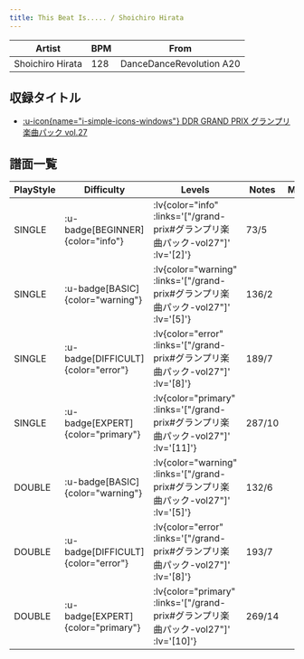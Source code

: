 ```yaml
---
title: This Beat Is..... / Shoichiro Hirata
---
```


|Artist|BPM|From|
|------|---|----|
|Shoichiro Hirata|128|DanceDanceRevolution A20|

## 収録タイトル

- [ :u-icon{name="i-simple-icons-windows"} DDR GRAND PRIX グランプリ楽曲パック vol.27](/grand-prix#グランプリ楽曲パック-vol27)

## 譜面一覧

|PlayStyle|Difficulty|Levels|Notes|Movie|
|---------|----------|------|-----|-----|
|SINGLE| :u-badge[BEGINNER]{color="info"} | :lv{color="info" :links='["/grand-prix#グランプリ楽曲パック-vol27"]' :lv='[2]'} |73/5||
|SINGLE| :u-badge[BASIC]{color="warning"} | :lv{color="warning" :links='["/grand-prix#グランプリ楽曲パック-vol27"]' :lv='[5]'} |136/2||
|SINGLE| :u-badge[DIFFICULT]{color="error"} | :lv{color="error" :links='["/grand-prix#グランプリ楽曲パック-vol27"]' :lv='[8]'} |189/7||
|SINGLE| :u-badge[EXPERT]{color="primary"} | :lv{color="primary" :links='["/grand-prix#グランプリ楽曲パック-vol27"]' :lv='[11]'} |287/10||
|DOUBLE| :u-badge[BASIC]{color="warning"} | :lv{color="warning" :links='["/grand-prix#グランプリ楽曲パック-vol27"]' :lv='[5]'} |132/6||
|DOUBLE| :u-badge[DIFFICULT]{color="error"} | :lv{color="error" :links='["/grand-prix#グランプリ楽曲パック-vol27"]' :lv='[8]'} |193/7||
|DOUBLE| :u-badge[EXPERT]{color="primary"} | :lv{color="primary" :links='["/grand-prix#グランプリ楽曲パック-vol27"]' :lv='[10]'} |269/14||
